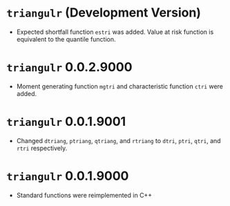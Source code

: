 # `triangulr` (Development Version)

* Expected shortfall function `estri` was added. Value at risk function is equivalent to the quantile function.


# `triangulr` 0.0.2.9000

* Moment generating function `mgtri` and characteristic function `ctri` were added.


# `triangulr` 0.0.1.9001

* Changed `dtriang`, `ptriang`, `qtriang`, and `rtriang` to `dtri`, `ptri`, `qtri`, and `rtri` respectively.


# `triangulr` 0.0.1.9000

* Standard functions were reimplemented in C++
